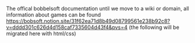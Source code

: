 The offical bobbelsoft documentation until we move to a wiki or domain, all information about games can  be found https://bobsoft.notion.site/31f62ea71d8b49d08799561e238b92c8?v=dddd301c626d4d158caf7335604d43f4&pvs=4
(the following will be migrated here with html/css)

